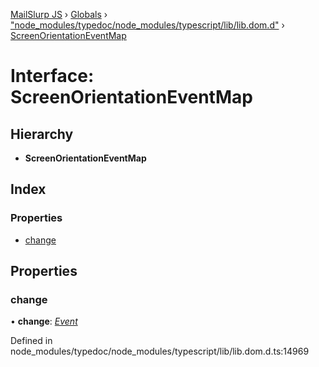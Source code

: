 [MailSlurp JS](../README.md) › [Globals](../globals.md) › ["node_modules/typedoc/node_modules/typescript/lib/lib.dom.d"](../modules/_node_modules_typedoc_node_modules_typescript_lib_lib_dom_d_.md) › [ScreenOrientationEventMap](_node_modules_typedoc_node_modules_typescript_lib_lib_dom_d_.screenorientationeventmap.md)

# Interface: ScreenOrientationEventMap

## Hierarchy

* **ScreenOrientationEventMap**

## Index

### Properties

* [change](_node_modules_typedoc_node_modules_typescript_lib_lib_dom_d_.screenorientationeventmap.md#change)

## Properties

###  change

• **change**: *[Event](_node_modules_typedoc_node_modules_typescript_lib_lib_dom_d_.event.md)*

Defined in node_modules/typedoc/node_modules/typescript/lib/lib.dom.d.ts:14969
